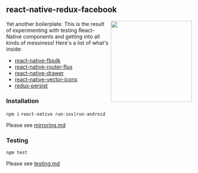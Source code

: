 ## react-native-redux-facebook
<img src="https://github.com/bkspace/react-native-redux-facebook/blob/master/RNBoilerExample.gif" width="220px" align="right" />
Yet another boilerplate. This is the result of experimenting with testing React-Native components and getting into all kinds of
messiness! Here's a list of what's inside:

- [react-native-fbsdk](https://github.com/facebook/react-native-fbsdk)
- [react-native-router-flux](https://github.com/aksonov/react-native-router-flux)
- [react-native-drawer](https://github.com/root-two/react-native-drawer)
- [react-native-vector-icons](https://github.com/oblador/react-native-vector-icons)
- [redux-persist](https://github.com/rt2zz/redux-persist)

### Installation
`npm i`
`react-native run-ios|run-android`

Please see [mirroring.md](https://github.com/bkspace/react-native-redux-facebook/blob/master/mirroring.md)

### Testing
`npm test`

Please see [testing.md](https://github.com/bkspace/react-native-redux-facebook/blob/master/mirroring.md)
